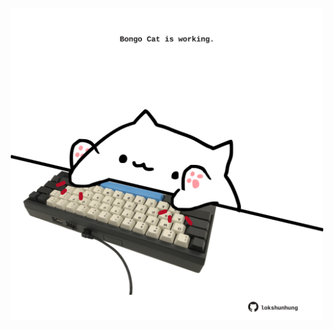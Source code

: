 <!-- built at 11/05/2025, 03:19:24 UTC -->
<p align="center">
  <img width="500" height="500" src="./ReadmeImage.svg">
</p>
